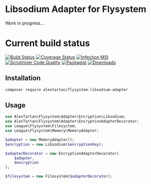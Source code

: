 # Libsodium Adapter for Flysystem

Work in progress...

Current build status
===

[![Build Status](https://travis-ci.org/alextartan/flysystem-libsodium-adapter.svg?branch=master)](https://travis-ci.org/alextartan/flysystem-libsodium-adapter)
[![Coverage Status](https://coveralls.io/repos/github/alextartan/flysystem-libsodium-adapter/badge.svg?branch=master)](https://coveralls.io/github/alextartan/flysystem-libsodium-adapter?branch=master)
[![Infection MSI](https://badge.stryker-mutator.io/github.com/alextartan/flysystem-libsodium-adapter/master)](https://infection.github.io)
[![Scrutinizer Code Quality](https://scrutinizer-ci.com/g/alextartan/flysystem-libsodium-adapter/badges/quality-score.png?b=master)](https://scrutinizer-ci.com/g/alextartan/flysystem-libsodium-adapter/?branch=master)
[![Packagist](https://img.shields.io/badge/Packagist-alextartan%2Fguzzle--psr18--adapter-blue.svg)](https://packagist.org/packages/alextartan/flysystem-libsodium-adapter)
[![Downloads](https://img.shields.io/badge/dynamic/json.svg?url=https://repo.packagist.org/packages/alextartan/flysystem-libsodium-adapter.json&label=Downloads&query=$.package.downloads.total&colorB=orange)](https://packagist.org/packages/alextartan/flysystem-libsodium-adapter)


## Installation

```bash
composer require alextartan/flysystem-libsodium-adapter
```

## Usage

```php
use AlexTartan\Flysystem\Adapter\Encryption\Libsodium;
use AlexTartan\Flysystem\Adapter\EncryptionAdapterDecorator;
use League\Flysystem\Filesystem;
use League\Flysystem\Memory\MemoryAdapter;

$adapter = new MemoryAdapter();
$encryption = new Libsodium($encryptionKey);

$adapterDecorator = new EncryptionAdapterDecorator(
    $adapter, 
    $encryption
);

$filesystem = new Filesystem($adapterDecorator);
```